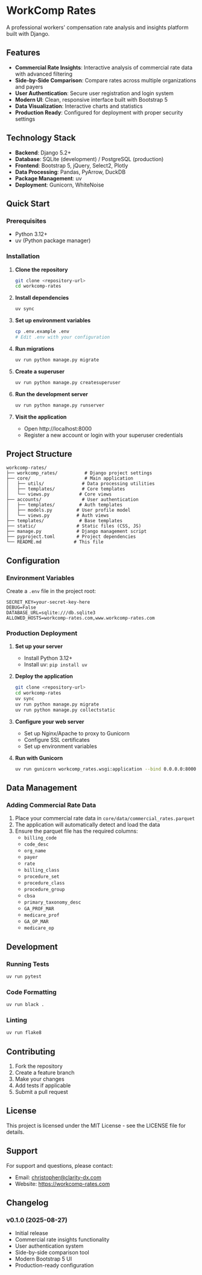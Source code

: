 # WorkComp Rates

A professional workers' compensation rate analysis and insights platform built with Django.

## Features

- **Commercial Rate Insights**: Interactive analysis of commercial rate data with advanced filtering
- **Side-by-Side Comparison**: Compare rates across multiple organizations and payers
- **User Authentication**: Secure user registration and login system
- **Modern UI**: Clean, responsive interface built with Bootstrap 5
- **Data Visualization**: Interactive charts and statistics
- **Production Ready**: Configured for deployment with proper security settings

## Technology Stack

- **Backend**: Django 5.2+
- **Database**: SQLite (development) / PostgreSQL (production)
- **Frontend**: Bootstrap 5, jQuery, Select2, Plotly
- **Data Processing**: Pandas, PyArrow, DuckDB
- **Package Management**: uv
- **Deployment**: Gunicorn, WhiteNoise

## Quick Start

### Prerequisites

- Python 3.12+
- uv (Python package manager)

### Installation

1. **Clone the repository**
   ```bash
   git clone <repository-url>
   cd workcomp-rates
   ```

2. **Install dependencies**
   ```bash
   uv sync
   ```

3. **Set up environment variables**
   ```bash
   cp .env.example .env
   # Edit .env with your configuration
   ```

4. **Run migrations**
   ```bash
   uv run python manage.py migrate
   ```

5. **Create a superuser**
   ```bash
   uv run python manage.py createsuperuser
   ```

6. **Run the development server**
   ```bash
   uv run python manage.py runserver
   ```

7. **Visit the application**
   - Open http://localhost:8000
   - Register a new account or login with your superuser credentials

## Project Structure

```
workcomp-rates/
├── workcomp_rates/          # Django project settings
├── core/                    # Main application
│   ├── utils/              # Data processing utilities
│   ├── templates/          # Core templates
│   └── views.py           # Core views
├── accounts/               # User authentication
│   ├── templates/         # Auth templates
│   ├── models.py         # User profile model
│   └── views.py          # Auth views
├── templates/             # Base templates
├── static/               # Static files (CSS, JS)
├── manage.py             # Django management script
├── pyproject.toml        # Project dependencies
└── README.md            # This file
```

## Configuration

### Environment Variables

Create a `.env` file in the project root:

```env
SECRET_KEY=your-secret-key-here
DEBUG=False
DATABASE_URL=sqlite:///db.sqlite3
ALLOWED_HOSTS=workcomp-rates.com,www.workcomp-rates.com
```

### Production Deployment

1. **Set up your server**
   - Install Python 3.12+
   - Install uv: `pip install uv`

2. **Deploy the application**
   ```bash
   git clone <repository-url>
   cd workcomp-rates
   uv sync
   uv run python manage.py migrate
   uv run python manage.py collectstatic
   ```

3. **Configure your web server**
   - Set up Nginx/Apache to proxy to Gunicorn
   - Configure SSL certificates
   - Set up environment variables

4. **Run with Gunicorn**
   ```bash
   uv run gunicorn workcomp_rates.wsgi:application --bind 0.0.0.0:8000
   ```

## Data Management

### Adding Commercial Rate Data

1. Place your commercial rate data in `core/data/commercial_rates.parquet`
2. The application will automatically detect and load the data
3. Ensure the parquet file has the required columns:
   - `billing_code`
   - `code_desc`
   - `org_name`
   - `payer`
   - `rate`
   - `billing_class`
   - `procedure_set`
   - `procedure_class`
   - `procedure_group`
   - `cbsa`
   - `primary_taxonomy_desc`
   - `GA_PROF_MAR`
   - `medicare_prof`
   - `GA_OP_MAR`
   - `medicare_op`

## Development

### Running Tests
```bash
uv run pytest
```

### Code Formatting
```bash
uv run black .
```

### Linting
```bash
uv run flake8
```

## Contributing

1. Fork the repository
2. Create a feature branch
3. Make your changes
4. Add tests if applicable
5. Submit a pull request

## License

This project is licensed under the MIT License - see the LICENSE file for details.

## Support

For support and questions, please contact:
- Email: christopher@clarity-dx.com
- Website: https://workcomp-rates.com

## Changelog

### v0.1.0 (2025-08-27)
- Initial release
- Commercial rate insights functionality
- User authentication system
- Side-by-side comparison tool
- Modern Bootstrap 5 UI
- Production-ready configuration 